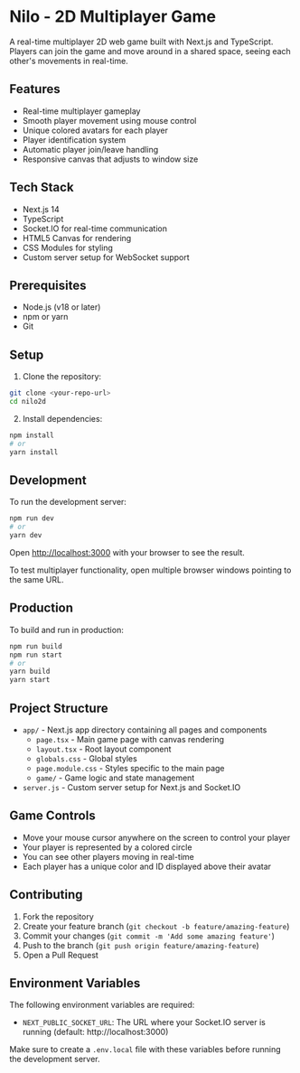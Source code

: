 # Nilo - 2D Multiplayer Game

A real-time multiplayer 2D web game built with Next.js and TypeScript. Players can join the game and move around in a shared space, seeing each other's movements in real-time.

## Features

- Real-time multiplayer gameplay
- Smooth player movement using mouse control
- Unique colored avatars for each player
- Player identification system
- Automatic player join/leave handling
- Responsive canvas that adjusts to window size

## Tech Stack

- Next.js 14
- TypeScript
- Socket.IO for real-time communication
- HTML5 Canvas for rendering
- CSS Modules for styling
- Custom server setup for WebSocket support

## Prerequisites

- Node.js (v18 or later)
- npm or yarn
- Git

## Setup

1. Clone the repository:
```bash
git clone <your-repo-url>
cd nilo2d
```

2. Install dependencies:
```bash
npm install
# or
yarn install
```

## Development

To run the development server:

```bash
npm run dev
# or
yarn dev
```

Open [http://localhost:3000](http://localhost:3000) with your browser to see the result.

To test multiplayer functionality, open multiple browser windows pointing to the same URL.

## Production

To build and run in production:

```bash
npm run build
npm run start
# or
yarn build
yarn start
```

## Project Structure

- `app/` - Next.js app directory containing all pages and components
  - `page.tsx` - Main game page with canvas rendering
  - `layout.tsx` - Root layout component
  - `globals.css` - Global styles
  - `page.module.css` - Styles specific to the main page
  - `game/` - Game logic and state management
- `server.js` - Custom server setup for Next.js and Socket.IO

## Game Controls

- Move your mouse cursor anywhere on the screen to control your player
- Your player is represented by a colored circle
- You can see other players moving in real-time
- Each player has a unique color and ID displayed above their avatar

## Contributing

1. Fork the repository
2. Create your feature branch (`git checkout -b feature/amazing-feature`)
3. Commit your changes (`git commit -m 'Add some amazing feature'`)
4. Push to the branch (`git push origin feature/amazing-feature`)
5. Open a Pull Request

## Environment Variables

The following environment variables are required:

- `NEXT_PUBLIC_SOCKET_URL`: The URL where your Socket.IO server is running (default: http://localhost:3000)

Make sure to create a `.env.local` file with these variables before running the development server. 